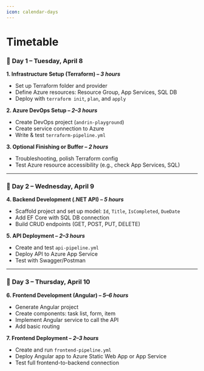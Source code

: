 ```yaml
---
icon: calendar-days
---
```


# Timetable

### 📅 **Day 1 – Tuesday, April 8**

**1. Infrastructure Setup (Terraform) –&#x20;**_**3 hours**_

* Set up Terraform folder and provider
* Define Azure resources: Resource Group, App Services, SQL DB
* Deploy with `terraform init`, `plan`, and `apply`

**2. Azure DevOps Setup –&#x20;**_**2–3 hours**_

* Create DevOps project (`andrin-playground`)
* Create service connection to Azure
* Write & test `terraform-pipeline.yml`

**3. Optional Finishing or Buffer –&#x20;**_**2 hours**_

* Troubleshooting, polish Terraform config
* Test Azure resource accessibility (e.g., check App Services, SQL)

***

### 📅 **Day 2 – Wednesday, April 9**

**4. Backend Development (.NET API) –&#x20;**_**5 hours**_

* Scaffold project and set up model: `Id`, `Title`, `IsCompleted`, `DueDate`
* Add EF Core with SQL DB connection
* Build CRUD endpoints (GET, POST, PUT, DELETE)

**5. API Deployment –&#x20;**_**2–3 hours**_

* Create and test `api-pipeline.yml`
* Deploy API to Azure App Service
* Test with Swagger/Postman

***

### 📅 **Day 3 – Thursday, April 10**

**6. Frontend Development (Angular) –&#x20;**_**5–6 hours**_

* Generate Angular project
* Create components: task list, form, item
* Implement Angular service to call the API
* Add basic routing

**7. Frontend Deployment –&#x20;**_**2–3 hours**_

* Create and run `frontend-pipeline.yml`
* Deploy Angular app to Azure Static Web App or App Service
* Test full frontend-to-backend connection
